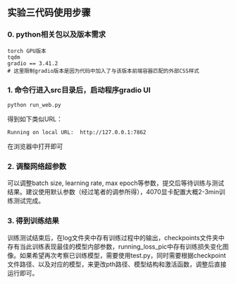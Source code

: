 ## 实验三代码使用步骤
### 0. python相关包以及版本需求
~~~
torch GPU版本
tqdm 
gradio == 3.41.2
# 这里限制gradio版本是因为代码中加入了与该版本前端容器匹配的外部CSS样式
~~~

### 1. 命令行进入src目录后，启动程序gradio UI
~~~
python run_web.py
~~~
得到如下类似URL：
~~~
Running on local URL:  http://127.0.0.1:7862
~~~
在浏览器中打开即可

### 2. 调整网络超参数
可以调整batch size, learning rate, max epoch等参数，提交后等待训练与测试结果。建议使用默认参数（经过笔者的调参所得），4070显卡配置大概2-3min训练测试完成。

### 3. 得到训练结果
训练测试结束后，在log文件夹中存有训练过程中的输出，checkpoints文件夹中存有当此训练表现最佳的模型内部参数，running_loss_pic中存有训练损失变化图像。如果希望再次考察已训练模型，需要使用test.py，同时需要根据checkpoint文件路径、以及对应的模型，来更改pth路径、模型结构和激活函数，调整后直接运行即可。